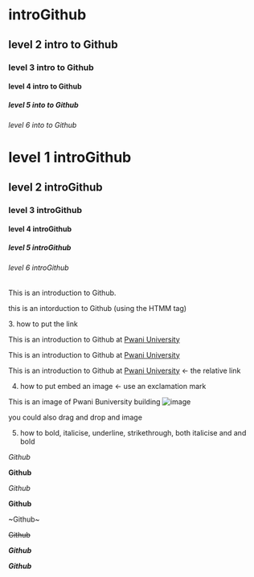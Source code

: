 # introGithub
## level 2 intro to Github
### level 3 intro to Github
#### level 4 intro to Github
##### level 5 into to Github
###### level 6 into to Github

<h1> level 1 introGithub </h1>
<h2> level 2 introGithub </h2>
<h3> level 3 introGithub </h3>
<h4> level 4 introGithub </h4>
<h5> level 5 introGithub </h5>
<h6> level 6 introGithub </h6>


This is an introduction to Github.
<p> this is an intorduction to Github (using the HTMM tag) </p>
3. how to put the link

This is an introduction to Github at [Pwani University](https://pu.ac.ke/index.php/en/ "this is a hover description to the hyperlink")

This is an introduction to Github at [Pwani University](https://www.pu.ac.ke/index.php/en/)

This is an introduction to Github at [Pwani University](www.pu.ac.ke/index.php/en/ "this is a hover description to the hyperlink") <- the relative link

4. how to put embed an image <- use an exclamation mark

This is an image of Pwani Buniversity building ![image](https://user-images.githubusercontent.com/92791355/139224788-075290ed-f0b4-4314-888c-54913bf6ba7e.png)

you could also drag and drop and image

5. how to bold, italicise, underline, strikethrough, both italicise and and bold

*Github*

**Github**

_Github_

__Github__

~Github~

~~Github~~

___Github___

***Github***




